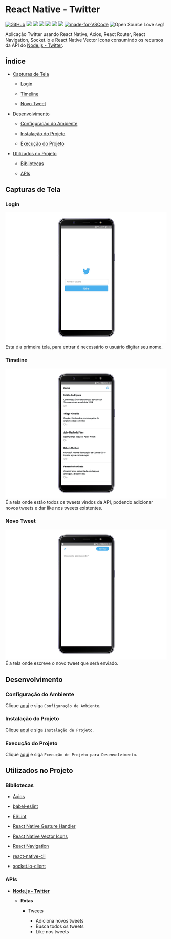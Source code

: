 # React Native - Twitter

[![GitHub](https://img.shields.io/github/license/mashape/apistatus.svg)](https://github.com/osvaldokalvaitir/react-native-twitter/blob/master/LICENSE)
![](https://img.shields.io/github/package-json/v/osvaldokalvaitir/react-native-twitter.svg)
![](https://img.shields.io/github/last-commit/osvaldokalvaitir/react-native-twitter.svg?color=red)
![](https://img.shields.io/github/languages/top/osvaldokalvaitir/react-native-twitter.svg?color=yellow)
![](https://img.shields.io/github/languages/count/osvaldokalvaitir/react-native-twitter.svg?color=lightgrey)
![](https://img.shields.io/github/languages/code-size/osvaldokalvaitir/react-native-twitter.svg)
![](https://img.shields.io/github/repo-size/osvaldokalvaitir/react-native-twitter.svg?color=blueviolet)
[![made-for-VSCode](https://img.shields.io/badge/Made%20for-VSCode-1f425f.svg)](https://code.visualstudio.com/)
![Open Source Love svg1](https://badges.frapsoft.com/os/v1/open-source.svg?v=103)

Aplicação Twitter usando React Native, Axios, React Router, React Navigation, Socket.io e React Native Vector Icons consumindo os recursos da API do [Node.js - Twitter](https://github.com/osvaldokalvaitir/nodejs-twitter).

## Índice

- [Capturas de Tela](#capturas-de-tela)

  - [Login](#login)

  - [Timeline](#timeline)

  - [Novo Tweet](#novo-tweet)

- [Desenvolvimento](#desenvolvimento)

  - [Configuração do Ambiente](#configuração-do-ambiente)

  - [Instalação do Projeto](#instalação-do-projeto)
  
  - [Execução do Projeto](#execução-do-projeto)

- [Utilizados no Projeto](#utilizados-no-projeto)

  - [Bibliotecas](#bibliotecas)

  - [APIs](#apis)

## Capturas de Tela

### Login

![Login](/.github/assets/login.png)
Esta é a primeira tela, para entrar é necessário o usuário digitar seu nome.

### Timeline

![Timeline](/.github/assets/timeline.png)
É a tela onde estão todos os tweets vindos da API, podendo adicionar novos tweets e dar like nos tweets existentes.

### Novo Tweet

![New](/.github/assets/new.png)
É a tela onde escreve o novo tweet que será enviado.

## Desenvolvimento

### Configuração do Ambiente

Clique [aqui](https://github.com/osvaldokalvaitir/projects-settings/blob/master/README.md) e siga `Configuração de Ambiente`.

### Instalação do Projeto

Clique [aqui](https://github.com/osvaldokalvaitir/projects-settings/blob/master/nodejs/nodejs.md) e siga `Instalação de Projeto`.

### Execução do Projeto

Clique [aqui](https://github.com/osvaldokalvaitir/projects-settings/blob/master/nodejs/libs/react-native-cli.md) e siga `Execução de Projeto para Desenvolvimento`.

## Utilizados no Projeto

### Bibliotecas

- [Axios](https://github.com/osvaldokalvaitir/projects-settings/blob/master/nodejs/libs/axios.md)

- [babel-eslint](https://github.com/osvaldokalvaitir/projects-settings/blob/master/nodejs/libs/babel-eslint.md)

- [ESLint](https://github.com/osvaldokalvaitir/projects-settings/blob/master/nodejs/libs/eslint.md)

- [React Native Gesture Handler](https://github.com/osvaldokalvaitir/projects-settings/blob/master/nodejs/libs/react-native-gesture-handler.md)

- [React Native Vector Icons](https://github.com/osvaldokalvaitir/projects-settings/blob/master/nodejs/libs/react-native-vector-icons.md)

- [React Navigation](https://github.com/osvaldokalvaitir/projects-settings/blob/master/nodejs/libs/react-navigation.md)

- [react-native-cli](https://github.com/osvaldokalvaitir/projects-settings/blob/master/nodejs/libs/react-native-cli.md)

- [socket.io-client](https://github.com/osvaldokalvaitir/projects-settings/blob/master/nodejs/libs/socketio-client.md)

### APIs

- **[Node.js - Twitter](https://github.com/osvaldokalvaitir/nodejs-twitter)**

  - **Rotas**

    - Tweets

      - Adiciona novos tweets
      - Busca todos os tweets
      - Like nos tweets
